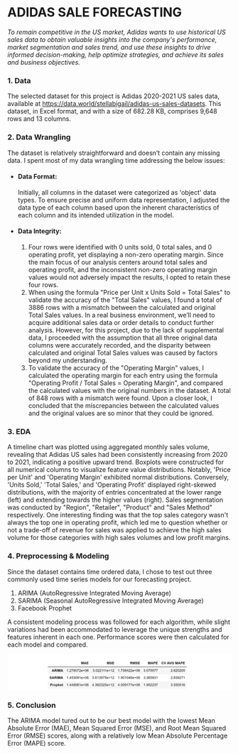 # ADIDAS SALE FORECASTING
*To remain competitive in the US market, Adidas wants to use historical US sales data to obtain valuable insights into the company's performance, market segmentation and sales trend, and use these insights to drive informed decision-making, help optimize strategies, and achieve its sales and business objectives.*

### 1. Data
The selected dataset for this project is Adidas 2020-2021 US sales data, available at https://data.world/stellabigail/adidas-us-sales-datasets.  This dataset, in Excel format, and with a size of 682.28 KB, comprises 9,648 rows and 13 columns.

### 2. Data Wrangling
The dataset is relatively straightforward and doesn’t contain any missing data.  I spent most of my data wrangling time addressing the below issues:
- #### Data Format:
  Initially, all columns in the dataset were categorized as 'object' data types. To ensure precise and uniform data representation, I adjusted the data type of each column based upon the inherent characteristics of each column and its intended utilization in the model.
- #### Data Integrity:
   1) Four rows were identified with 0 units sold, 0 total sales, and 0 operating profit, yet displaying a non-zero operating margin. Since the main focus of our analysis centers around total sales and operating profit, and the inconsistent non-zero operating margin values would not adversely impact the results, I opted to retain these four rows.
   2) When using the formula "Price per Unit x Units Sold = Total Sales" to validate the accuracy of the "Total Sales" values, I found a total of 3886 rows with a mismatch between the calculated and original Total Sales values.  In a real business environment, we’ll need to acquire additional sales data or order details to conduct further analysis.  However, for this project, due to the lack of supplemental data, I proceeded with the assumption that all three original data columns were accurately recorded, and the disparity between calculated and original Total Sales values was caused by factors beyond my understanding.
   3) To validate the accuracy of the "Operating Margin" values, I calculated the operating margin for each entry using the formula "Operating Profit / Total Sales = Operating Margin", and compared the calculated values with the original numbers in the dataset. A total of 848 rows with a mismatch were found.  Upon a closer look, I concluded that the miscrepancies between the calculated values and the original values are so minor that they could be ignored.
 
### 3. EDA
A timeline chart was plotted using aggregated monthly sales volume, revealing that Adidas US sales had been consistently increasing from 2020 to 2021, indicating a positive upward trend.
Boxplots were constructed for all numerical columns to visualize feature value distributions. Notably, 'Price per Unit' and 'Operating Margin' exhibited normal distributions. Conversely, 'Units Sold,' 'Total Sales,' and 'Operating Profit' displayed right-skewed distributions, with the majority of entries concentrated at the lower range (left) and extending towards the higher values (right).
Sales segmentation was conducted by "Region", "Retailer", "Product" and "Sales Method" respectively.  One interesting finding was that the top sales category wasn't always the top one in operating profit, which led me to question whether or not a trade-off of revenue for sales was applied to achieve the high sales volume for those categories with high sales volumes and low profit margins.  

### 4. Preprocessing & Modeling
Since the dataset contains time ordered data, I chose to test out three commonly used time series models for our forecasting project. 
1. ARIMA (AutoRegressive Integrated Moving Average)
2. SARIMA (Seasonal AutoRegressive Integrated Moving Average)
3. Facebook Prophet  

A consistent modeling process was followed for each algorithm, while slight variations had been accommodated to leverage the unique strengths and features inherent in each one.  Performance scores were then calculated for each model and compared.

![alt text](Performance_Score_Metrics.jpg)

### 5. Conclusion
The ARIMA model tured out to be our best model with the lowest Mean Absolute Error (MAE), Mean Squared Error (MSE), and Root Mean Squared Error (RMSE) scores, along with a relatively low Mean Absolute Percentage Error (MAPE) score.



